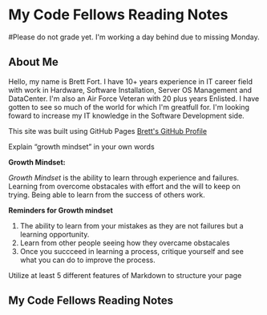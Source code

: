 # My Code Fellows Reading Notes

#Please do not grade yet. I'm working a day behind due to missing Monday.

## About Me
Hello, my name is Brett Fort. I have 10+ years experience in IT career field with work in Hardware, Software Installation, Server OS Management and DataCenter.  I'm also an Air Force Veteran with 20 plus years Enlisted. I have gotten to see so much of the world for which I'm greatfull for.  I'm looking foward to increase my IT knowledge in the Software Development side.

This site was built using GitHub Pages [Brett's GitHub Profile](https://github.com/BrettF5)

Explain “growth mindset” in your own words

**Growth Mindset:**

*Growth Mindset* is the ability to learn through experience and failures. Learning from overcome obstacales with effort and the will to keep on trying. Being able to learn from the success of others work. 

**Reminders for Growth mindset**

1. The ability to learn from your mistakes as they are not failures but a learning opportunity.
1. Learn from other people seeing how they overcame obstacales
1. Once you succceed in learning a process, critique yourself and see what you can do to improve the process.

Utilize at least 5 different features of Markdown to structure your page

## My Code Fellows Reading Notes
